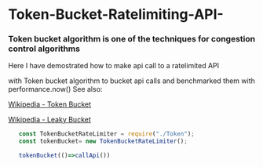 # Token-Bucket-Ratelimiting-API-
### Token bucket algorithm is one of the techniques for congestion control algorithms

 Here I have demostrated how to make api call to a ratelimited API
 
 with Token bucket algorithm to bucket api calls and benchmarked them with performance.now()
See also:

[Wikipedia - Token Bucket](https://en.wikipedia.org/wiki/Token_bucket)


[Wikipedia - Leaky Bucket](http://en.wikipedia.org/wiki/Leaky_bucket)

```javascript
   const TokenBucketRateLimiter = require("./Token");
   const tokenBucket= new TokenBucketRateLimiter();
```

```javascript
   tokenBucket(()=>callApi())
```


